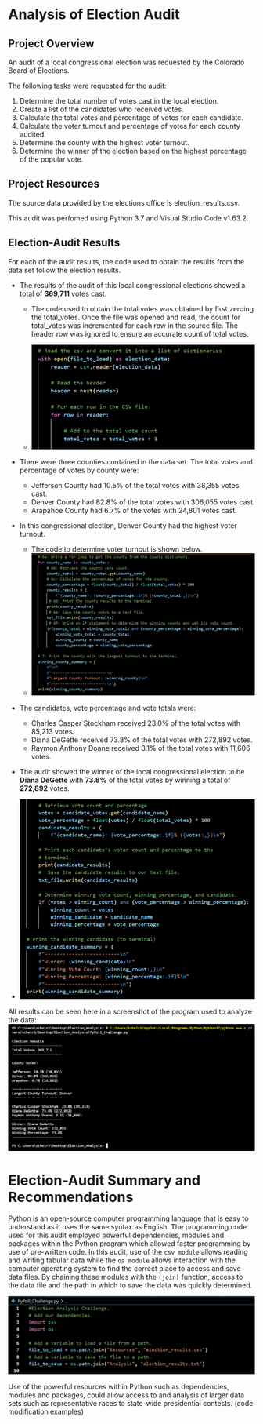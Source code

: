 # Analysis of Election Audit

## Project Overview
An audit of a local congressional election was requested by the Colorado Board of Elections. 

The following tasks were requested for the audit:

1. Determine the total number of votes cast in the local election.
2. Create a list of the candidates who received votes.
3. Calculate the total votes and percentage of votes for each candidate.
4. Calculate the voter turnout and percentage of votes for each county audited.
5. Determine the county with the highest voter turnout.
5. Determine the winner of the election based on the highest percentage of the popular vote.

## Project Resources

The source data provided by the elections office is election_results.csv.

This audit was perfomed using Python 3.7 and Visual Studio Code v1.63.2. 

## Election-Audit Results
For each of the audit results, the code used to obtain the results from the data set follow the election results. 
- The results of the audit of this local congressional elections showed a total of **369,711** votes cast. 
   - The code used to obtain the total votes was obtained by first zeroing the total_votes. Once the file was opened and read, the count for total_votes was incremented for each row in the source file. The header row was ignored to ensure an accurate count of total votes.

   - ![Total Votes](https://github.com/Bscheinin/Election_Analysis/blob/main/Resources/Total%20votes%20code.PNG)

- There were three counties contained in the data set. The total votes and percentage of votes by county were:
  - Jefferson County had 10.5% of the total votes with 38,355 votes cast.
  - Denver County had 82.8% of the total votes with 306,055 votes cast.
  - Arapahoe County had 6.7% of the votes with 24,801 votes cast.
- In this congressional election, Denver County had the highest voter turnout.
  - The code to determine voter turnout is shown below.
  - ![Election Results](https://github.com/Bscheinin/Election_Analysis/blob/main/Resources/Voter%20Turnout%20Code.PNG)

- The candidates, vote percentage and vote totals were:
  - Charles Casper Stockham received 23.0% of the total votes with 85,213 votes.
  - Diana DeGette received 73.8% of the total votes with 272,892 votes.
  - Raymon Anthony Doane received 3.1% of the total votes with 11,606 votes.

- The audit showed the winner of the local congressional election to be **Diana DeGette** with **73.8%** of the total votes by winning a total of **272,892** votes.
- ![Winning Candidate](https://github.com/Bscheinin/Election_Analysis/blob/main/Resources/Winning%20candidate.PNG)

All results can be seen here in a screenshot of the program used to analyze the data:
![Election Results](https://github.com/Bscheinin/Election_Analysis/blob/main/Resources/Election%20Results%20terminal%20screenshot.PNG)

# Election-Audit Summary and Recommendations
Python is an open-source computer programming language that is easy to understand as it uses the same syntax as English. The programming code used for this audit employed powerful dependencies, modules and packages within the Python program which allowed faster programming by use of pre-written code. In this audit, use of the `csv module` allows reading and writing tabular data while the `os module` allows interaction with the computer operating system to find the correct place to access and save data files. By chaining these modules with the `(join)` function, access to the data file and the path in which to save the data was quickly determined.

![Import csv](https://github.com/Bscheinin/Election_Analysis/blob/main/Resources/Module%20code.PNG)

 

Use of the powerful resources within Python such as dependencies, modules and packages, could allow access to and analysis of larger data sets such as representative races to state-wide presidential contests. (code modification examples)

